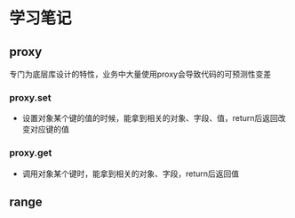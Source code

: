# 学习笔记
## proxy
专门为底层库设计的特性，业务中大量使用proxy会导致代码的可预测性变差
### proxy.set
* 设置对象某个键的值的时候，能拿到相关的对象、字段、值，return后返回改变对应键的值
### proxy.get
* 调用对象某个键时，能拿到相关的对象、字段，return后返回值

## range